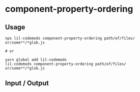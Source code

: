# component-property-ordering


## Usage

```
npx lil-codemods component-property-ordering path/of/files/ or/some**/*glob.js

# or

yarn global add lil-codemods
lil-codemods component-property-ordering path/of/files/ or/some**/*glob.js
```

## Input / Output

<!--FIXTURES_TOC_START-->
<!--FIXTURES_TOC_END-->

<!--FIXTURES_CONTENT_START-->
<!--FIXTURES_CONTENT_END-->